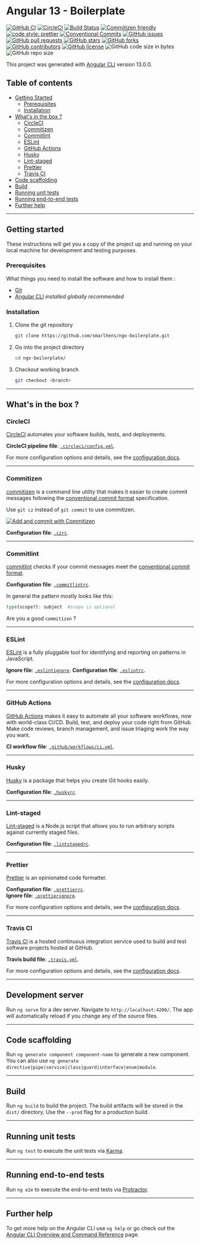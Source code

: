# Angular 13 - Boilerplate

[![GitHub CI](https://github.com/smarlhens/ngx-boilerplate/workflows/ci/badge.svg?branch=ng-13)](https://github.com/smarlhens/ngx-boilerplate/actions/workflows/ci.yml)
[![CircleCI](https://circleci.com/gh/smarlhens/ngx-boilerplate/ng-13?style=svg)](https://circleci.com/gh/smarlhens/ngx-boilerplate)
[![Build Status](https://travis-ci.com/smarlhens/ngx-boilerplate.svg?branch=ng-13)](https://travis-ci.com/smarlhens/ngx-boilerplate)
[![Commitizen friendly](https://img.shields.io/badge/commitizen-friendly-brightgreen.svg)](http://commitizen.github.io/cz-cli/)
[![code style: prettier](https://img.shields.io/badge/code_style-prettier-ff69b4.svg)](https://github.com/prettier/prettier)
[![Conventional Commits](https://img.shields.io/badge/Conventional%20Commits-1.0.0-yellow.svg)](https://conventionalcommits.org)
[![GitHub issues](https://img.shields.io/github/issues/smarlhens/ngx-boilerplate)](https://github.com/smarlhens/ngx-boilerplate/issues)
[![GitHub pull requests](https://img.shields.io/github/issues-pr/smarlhens/ngx-boilerplate)](https://github.com/smarlhens/ngx-boilerplate/pulls)
[![GitHub stars](https://img.shields.io/github/stars/smarlhens/ngx-boilerplate)](https://github.com/smarlhens/ngx-boilerplate/stargazers)
[![GitHub forks](https://img.shields.io/github/forks/smarlhens/ngx-boilerplate)](https://github.com/smarlhens/ngx-boilerplate/network)
[![GitHub contributors](https://img.shields.io/github/contributors/smarlhens/ngx-boilerplate)](https://github.com/smarlhens/ngx-boilerplate/graphs/contributors)
[![GitHub license](https://img.shields.io/github/license/smarlhens/ngx-boilerplate)](https://github.com/smarlhens/ngx-boilerplate/tree/ng-13)
![GitHub code size in bytes](https://img.shields.io/github/languages/code-size/smarlhens/ngx-boilerplate)
![GitHub repo size](https://img.shields.io/github/repo-size/smarlhens/ngx-boilerplate)

This project was generated with [Angular CLI](https://github.com/angular/angular-cli) version 13.0.0.

## Table of contents

- [Getting Started](#getting-started)
  - [Prerequisites](#prerequisites)
  - [Installation](#installation)
- [What's in the box ?](#whats-in-the-box-)
  - [CircleCI](#circleci)
  - [Commitizen](#commitizen)
  - [Commitlint](#commitlint)
  - [ESLint](#eslint)
  - [GitHub Actions](#github-actions)
  - [Husky](#husky)
  - [Lint-staged](#lint-staged)
  - [Prettier](#prettier)
  - [Travis CI](#travis-ci)
- [Code scaffolding](#code-scaffolding)
- [Build](#build)
- [Running unit tests](#running-unit-tests)
- [Running end-to-end tests](#running-end-to-end-tests)
- [Further help](#further-help)

---

## Getting started

These instructions will get you a copy of the project up and running on your local machine for development and testing purposes.

### Prerequisites

What things you need to install the software and how to install them :

- [Git](https://git-scm.com/)
- [Angular CLI](https://cli.angular.io/) _installed globally recommended_

### Installation

1. Clone the git repository

   ```bash
   git clone https://github.com/smarlhens/ngx-boilerplate.git
   ```

1. Go into the project directory

   ```bash
   cd ngx-boilerplate/
   ```

1. Checkout working branch

   ```bash
   git checkout <branch>
   ```

---

## What's in the box ?

### CircleCI

[CircleCI](https://circleci.com/) automates your software builds, tests, and deployments.

**CircleCI pipeline file**: [`.circleci/config.yml`](https://github.com/smarlhens/ngx-boilerplate/blob/ng-13/.circleci/config.yml).

For more configuration options and details, see the [configuration docs](https://circleci.com/docs/).

---

### Commitizen

[commitizen](https://github.com/commitizen/cz-cli) is a command line utility that makes it easier to create commit messages following the [conventional commit format](https://conventionalcommits.org) specification.

Use `git cz` instead of `git commit` to use commitizen.

[![Add and commit with Commitizen](https://github.com/commitizen/cz-cli/raw/master/meta/screenshots/add-commit.png)](https://github.com/commitizen/cz-cli/raw/master/meta/screenshots/add-commit.png)

**Configuration file**: [`.czrc`](https://github.com/smarlhens/ngx-boilerplate/blob/ng-13/.czrc).

---

### Commitlint

[commitlint](https://github.com/conventional-changelog/commitlint) checks if your commit messages meet the [conventional commit format](https://conventionalcommits.org).

**Configuration file**: [`.commitlintrc`](https://github.com/smarlhens/ngx-boilerplate/blob/ng-13/.commitlintrc).

In general the pattern mostly looks like this:

```sh
type(scope?): subject  #scope is optional
```

Are you a good `commitizen` ?

---

### ESLint

[ESLint](https://eslint.org/) is a fully pluggable tool for identifying and reporting on patterns in JavaScript.

**Ignore file**: [`.eslintignore`](https://github.com/smarlhens/ngx-boilerplate/blob/ng-13/.eslintignore).
**Configuration file**: [`.eslintrc`](https://github.com/smarlhens/ngx-boilerplate/blob/ng-13/.eslintrc).

For more configuration options and details, see the [configuration docs](https://eslint.org/docs/user-guide/configuring).

---

### GitHub Actions

[GitHub Actions](https://github.com/features/actions) makes it easy to automate all your software workflows, now with world-class CI/CD. Build, test, and deploy your code right from GitHub. Make code reviews, branch management, and issue triaging work the way you want.

**CI workflow file**: [`.github/workflows/ci.yml`](https://github.com/smarlhens/ngx-boilerplate/blob/ng-13/.github/workflows/ci.yml).

---

### Husky

[Husky](https://github.com/typicode/husky) is a package that helps you create Git hooks easily.

**Configuration file**: [`.huskyrc`](https://github.com/smarlhens/ngx-boilerplate/blob/ng-13/.huskyrc).

---

### Lint-staged

[Lint-staged](https://github.com/okonet/lint-staged) is a Node.js script that allows you to run arbitrary scripts against currently staged files.

**Configuration file**: [`.lintstagedrc`](https://github.com/smarlhens/ngx-boilerplate/blob/ng-13/.lintstagedrc).

---

### Prettier

[Prettier](https://prettier.io/) is an opinionated code formatter.

**Configuration file**: [`.prettierrc`](https://github.com/smarlhens/ngx-boilerplate/blob/ng-13/.prettierrc).  
**Ignore file**: [`.prettierignore`](https://github.com/smarlhens/ngx-boilerplate/blob/ng-13/.prettierignore).

For more configuration options and details, see the [configuration docs](https://prettier.io/docs/en/configuration.html).

---

### Travis CI

[Travis CI](https://travis-ci.com/) is a hosted continuous integration service used to build and test software projects hosted at GitHub.

**Travis build file**: [`.travis.yml`](https://github.com/smarlhens/ngx-boilerplate/blob/ng-13/.travis.yml).

For more configuration options and details, see the [configuration docs](https://docs.travis-ci.com/).

---

## Development server

Run `ng serve` for a dev server. Navigate to `http://localhost:4200/`. The app will automatically reload if you change any of the source files.

---

## Code scaffolding

Run `ng generate component component-name` to generate a new component. You can also use `ng generate directive|pipe|service|class|guard|interface|enum|module`.

---

## Build

Run `ng build` to build the project. The build artifacts will be stored in the `dist/` directory. Use the `--prod` flag for a production build.

---

## Running unit tests

Run `ng test` to execute the unit tests via [Karma](https://karma-runner.github.io).

---

## Running end-to-end tests

Run `ng e2e` to execute the end-to-end tests via [Protractor](http://www.protractortest.org/).

---

## Further help

To get more help on the Angular CLI use `ng help` or go check out the [Angular CLI Overview and Command Reference](https://angular.io/cli) page.

